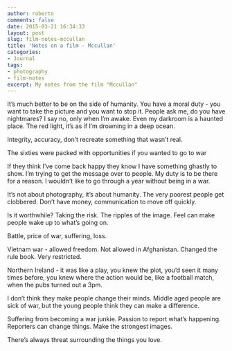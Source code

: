 ```yaml
---
author: roberto
comments: false
date: 2015-03-21 16:34:33
layout: post
slug: film-notes-mccullan
title: 'Notes on a film - Mccullan'
categories:
- Journal
tags:
- photography
- film-notes
excerpt: My notes from the film "Mccullan"
---
```


It’s much better to be on the side of humanity. You have a moral duty - you want to take the picture and you want to stop it. People ask me, do you have nightmares? I say no, only when I’m awake. Even my darkroom is a haunted place. The red light, it’s as if I’m drowning in a deep ocean.

Integrity, accuracy, don’t recreate something that wasn’t real.

The sixties were packed with opportunities if you wanted to go to war

If they think I’ve come back happy they know I have something ghastly to show. I’m trying to get the message over to people. My duty is to be there for a reason. I wouldn’t like to go through a year without being in a war.

It’s not about photography, it’s about humanity. The very poorest people get clobbered. Don’t have money, communication to move off quickly.

Is it worthwhile? Taking the risk. The ripples of the image. Feel can make people wake up to what’s going on.

Battle, price of war, suffering, loss.

Vietnam war - allowed freedom. Not allowed in Afghanistan. Changed the rule book. Very restricted.

Northern Ireland - it was like a play, you knew the plot, you’d seen it many times before, you knew where the action would be, like a football match, when the pubs turned out a 3pm.

I don’t think they make people change their minds. Middle aged people are sick of war, but the young people think they can make a difference.

Suffering from becoming a war junkie. Passion to report what’s happening. Reporters can change things. Make the strongest images.

There’s always threat surrounding the things you love.

